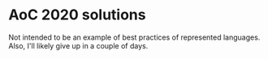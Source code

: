 # AoC 2020 solutions

Not intended to be an example of best practices of represented languages.
Also, I'll likely give up in a couple of days.
